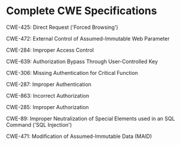 

# Complete CWE Specifications

CWE-425: Direct Request ('Forced Browsing')

CWE-472: External Control of Assumed-Immutable Web Parameter

CWE-284: Improper Access Control

CWE-639: Authorization Bypass Through User-Controlled Key

CWE-306: Missing Authentication for Critical Function

CWE-287: Improper Authentication

CWE-863: Incorrect Authorization

CWE-285: Improper Authorization

CWE-89: Improper Neutralization of Special Elements used in an SQL Command ('SQL Injection')

CWE-471: Modification of Assumed-Immutable Data (MAID)